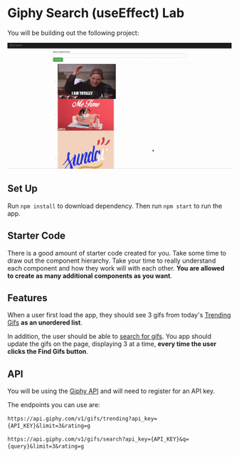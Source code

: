 # Giphy Search (useEffect) Lab 

You will be building out the following project:

![demo](./demo.gif)

## Set Up

Run `npm install` to download dependency. Then run `npm start` to run the app.

## Starter Code

There is a good amount of starter code created for you. Take some time to draw out the component hierarchy. Take your time to really understand each component and how they work will with each other. **You are allowed to create as many additional components as you want**.

## Features

When a user first load the app, they should see 3 gifs from today's [Trending Gifs](https://developers.giphy.com/docs/api/endpoint#trending) **as an unordered list**.

In addition, the user should be able to [search for gifs](https://developers.giphy.com/docs/api/endpoint#search). You app should update the gifs on the page, displaying 3 at a time, **every time the user clicks the Find Gifs button**. 

## API 

You will be using the [Giphy API](https://developers.giphy.com/docs/api#quick-start-guide) and will need to register for an API key.

The endpoints you can use are:

```
https://api.giphy.com/v1/gifs/trending?api_key={API_KEY}&limit=3&rating=g
```

```
https://api.giphy.com/v1/gifs/search?api_key={API_KEY}&q={query}&limit=3&rating=g
```
